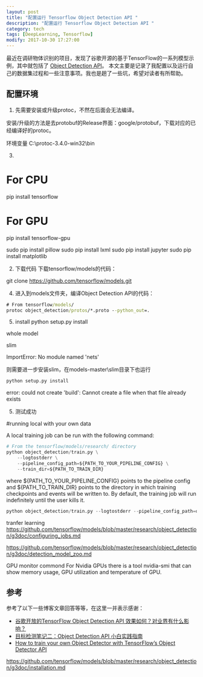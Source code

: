 ```yaml
---
layout: post
title: "配置运行 Tensorflow Object Detection API "
description: "配置运行 Tensorflow Object Detection API "
category: tech
tags: [DeepLearning, Tensorflow]
modify: 2017-10-30 17:27:00
---
```


最近在调研物体识别的项目，发现了谷歌开源的基于TensorFlow的一系列模型示例，其中就包括了 [Object Detection API](https://github.com/tensorflow/models/tree/master/research/object_detection)。
本文主要是记录了我配置以及运行自己的数据集过程和一些注意事项。我也是趟了一些坑，希望对读者有所帮助。

## 配置环境





1. 先需要安装或升级protoc，不然在后面会无法编译。

安装/升级的方法是去protobuf的Release界面：google/protobuf，下载对应的已经编译好的protoc。

环境变量
C:\protoc-3.4.0-win32\bin



3. 
# For CPU   
pip install tensorflow
# For GPU
pip install tensorflow-gpu

sudo pip install pillow
sudo pip install lxml
sudo pip install jupyter
sudo pip install matplotlib


2. 下载代码 
下载tensorflow/models的代码：

git clone https://github.com/tensorflow/models.git

4. 进入到models文件夹，编译Object Detection API的代码：
``` cmd
# From tensorflow/models/
protoc object_detection/protos/*.proto --python_out=.
```




5. install
python setup.py install

whole model

slim

ImportError: No module named 'nets'

则需要进一步安装slim，在models-master\slim目录下也运行
``` python
python setup.py install
```

error: could not create 'build': Cannot create a file when that file already exists



5. 测试成功


#running local with your own data


A local training job can be run with the following command:
``` python
# From the tensorflow/models/research/ directory
python object_detection/train.py \
    --logtostderr \
    --pipeline_config_path=${PATH_TO_YOUR_PIPELINE_CONFIG} \
    --train_dir=${PATH_TO_TRAIN_DIR}
```
where ${PATH_TO_YOUR_PIPELINE_CONFIG} points to the pipeline config and ${PATH_TO_TRAIN_DIR} points to the directory in which training checkpoints and events will be written to. By default, the training job will run indefinitely until the user kills it.

``` python
python object_detection/train.py --logtostderr --pipeline_config_path=object_detection/training/ssd_mobilenet_v1_toothpaste.config --train_dir=object_detection/traininglog

```


tranfer learning
https://github.com/tensorflow/models/blob/master/research/object_detection/g3doc/configuring_jobs.md

https://github.com/tensorflow/models/blob/master/research/object_detection/g3doc/detection_model_zoo.md




GPU monitor commond
For Nvidia GPUs there is a tool nvidia-smi that can show memory usage, GPU utilization and temperature of GPU. 


## 参考
参考了以下一些博客文章回答等等，在这里一并表示感谢：

+ [谷歌开放的TensorFlow Object Detection API 效果如何？对业界有什么影响？](https://www.zhihu.com/question/61173908)
+ [目标检测笔记二：Object Detection API 小白实践指南](https://zhuanlan.zhihu.com/p/29215867)
+ [How to train your own Object Detector with TensorFlow’s Object Detector API](https://medium.com/towards-data-science/how-to-train-your-own-object-detector-with-tensorflows-object-detector-api-bec72ecfe1d9)

https://github.com/tensorflow/models/blob/master/research/object_detection/g3doc/installation.md